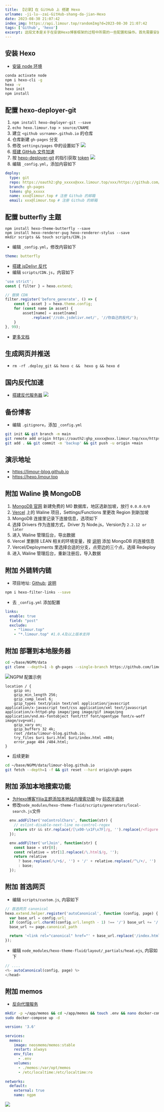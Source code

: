 ```yaml
---
title: 【记录】在 GitHub 上 搭建 Hexo
urlname: -ji-lu--zai-GitHub-shang-da-jian-Hexo
date: 2023-08-30 21:07:42
index_img: https://api.limour.top/randomImg?d=2023-08-30 21:07:42
tags: ['Github', 'hexo']
excerpt: 这段文本是关于在安装Hexo博客框架的过程中所需的一些配置和操作。首先需要安装Node环境，然后使用conda命令激活Node环境。接下来使用npm命令安装全局的Hexo命令行工具，并进行版本检查和初始化操作。然后安装hexo-deployer-git插件，并配置相关信息。建立仓库并创建gh-pages分支，修改设置文件，配置GitHub文件加速和获取token。编辑_config.yml文件，配置部署信息和主题。搭建jsDelivr反代服务器并编辑CDN.js文件。最后生成网页并推送到GitHub仓库，进行国内反代加速和备份博客。
---
```

## 安装 Hexo
+ [安装 node 环境](/-ji-lu--an-zhuang-sheng-xin-de-dai-ma-bian-xie-huan-jing)
```bash
conda activate node
npm i hexo-cli -g
hexo -v
hexo init
npm install
```
## 配置 hexo-deployer-git
1. `npm install hexo-deployer-git --save`
2. `echo hexo.limour.top > source/CNAME`
3.  建立 `<github usrname>.github.io` 的仓库
4.  仓库新建 `gh-pages` 分支
5.  修改 `settings/pages`  中的设置如下
![](https://img.limour.top/2023/08/30/64ef406703939.webp)
1. [搭建 GitHub 文件加速](/-fu-ke-GitHub-wen-jian-jia-su)
2. 按 [hexo-deployer-git](https://github.com/hexojs/hexo-deployer-git) 的指引获取 [token](https://github.com/settings/tokens)
![](https://img.limour.top/2023/08/30/64ef4086383f4.webp)
1. 编辑 `_config.yml`，添加内容如下
```yml
deploy:
  type: git
  repo: https://oauth2:ghp_xxxxx@xxx.limour.top/xxx/https://github.com/limour-blog/limour-blog.github.io.git
  branch: gh-pages
  token: ghp_xxxxx
  name: xxx@limour.top # 注册 Github 的邮箱
  email: xxx@limour.top # 注册 Github 的邮箱
```
## 配置 butterfly 主题
```
npm install hexo-theme-butterfly --save
npm install hexo-renderer-pug hexo-renderer-stylus --save
mkdir scripts && touch scripts/CDN.js
```
+ 编辑 `_config.yml`，修改内容如下
```yml
theme: butterfly
```
+ [搭建 jsDelivr 反代](/-fu-ke--zai-Flyio-shang-da-jian-Alist)
+ 编辑 `scripts/CDN.js`，内容如下
```js
'use strict';
const { filter } = hexo.extend;

// 替换 CDN
filter.register('before_generate', () => {
    const { asset } = hexo.theme.config;
    for (const name in asset) {
        asset[name] = asset[name]
            .replace('//cdn.jsdelivr.net/', '//你自己的反代/');
    }
}, 99);
```
+ [更多文档](https://github.com/jerryc127/hexo-theme-butterfly)
## 生成网页并推送
+ `rm -rf .deploy_git && hexo c &&  hexo g && hexo d`
## 国内反代加速
+ [搭建反代服务器](/Docker-bu-shu-Nginx-Proxy-Manager)
![](https://img.limour.top/2023/08/30/64ef40988fda2.webp)
## 备份博客
+ 编辑 `.gitignore`，添加 `_config.yml`
```bash
git init && git branch -m main
git remote add origin https://oauth2:ghp_xxxxx@xxx.limour.top/xxx/https://github.com/limour-blog/limour-blog.github.io.git
git add . && git commit -m 'backup' && git push -u origin +main
```

## 演示地址
+ https://limour-blog.github.io
+ https://hexo.limour.top

## 附加 Waline 换 MongoDB
1. [MongoDB 官网](https://mongodb.com) 新建免费的 M0 数据库，地区选新加坡，放行 `0.0.0.0/0`
2. [Vercel](https://vercel.com) 上的 Waline 项目，Settings/Functions 里更改 Region 到新加坡
3. MongoDB 连接里记录下连接信息，选项如下
4. 选择 Drivers 作为连接方式，Driver 为 Node.js，Version为 `2.2.12 or later`
5. 进入 Waline 管理后台，导出数据
6. Vercel 里删除 LEAN 相关的环境变量，按 [说明](https://waline.js.org/guide/database.html#mongodb) 添加 MongoDB 的连接信息
7. Vercel/Deployments 里选择合适的分支，点旁边的三个点，选择 Redeploy
8. 进入 Waline 管理后台，重新注册后，导入数据

## 附加 外链转内链
+ 项目地址: [Github](https://github.com/naicfeng/hexo-filter-links); [说明](https://cuojue.org/read/hexo-filter-links.html)
```bash
npm i hexo-filter-links --save
```
+ 去 `_config.yml` 添加配置
```yml
links:
  enable: true
  field: "post"
  exclude:
    - "limour.top"
    - "*.limour.top" #1.0.4及以上版本支持
```

## 附加 部署到本地服务器
```bash
cd ~/base/NGPM/data
git clone --depth=1 -b gh-pages --single-branch https://github.com/limour-blog/limour-blog.github.io.git
```
![NGPM 配置示例](https://img.limour.top/2023/09/16/6505b0cb518fd.webp)
```nginx
location / {
    gzip on;
    gzip_min_length 256;
    gzip_comp_level 6;
    gzip_types text/plain text/xml application/javascript application/x-javascript text/css application/xml text/javascript application/x-httpd-php image/jpeg image/gif image/png application/vnd.ms-fontobject font/ttf font/opentype font/x-woff image/svg+xml;
    gzip_vary on;
    gzip_buffers 32 4k;
    root /data/limour-blog.github.io;
    try_files $uri $uri.html $uri/index.html =404;
    error_page 404 /404.html;
}
```
+ 后续更新
```bash
cd ~/base/NGPM/data/limour-blog.github.io
git fetch --depth=1 -f && git reset --hard origin/gh-pages
```
## 附加 添加本地搜索功能
+ [为Hexo博客Yilia主题添加本地站内搜索功能](https://web.archive.org/web/20230328121149/https://gaomf.cn/2016/10/10/为Hexo博客Yilia主题添加本地站内搜索功能/) by [码农半亩地](https://gaomf.cn/index.html)
+ 修改`node_modules/hexo-theme-fluid/scripts/generators/local-search.js`文件
```js
  env.addFilter('noControlChars', function(str) {
    // eslint-disable-next-line no-control-regex
    return str && str.replace(/[\x00-\x1F\x7F]/g, '').replace(/<figure class="highlight.*?<\/figure>/ig, '').replace(/(<([^>]+)>)/ig, '').replace(/(https?:\/\/[^\s]+)/ig, '');
  });
```
```js
  env.addFilter('urlJoin', function(str) {
    const base = str[0];
    const relative = str[1].replace(/\.html$/g, '');
    return relative
      ? base.replace(/\/+$/, '') + '/' + relative.replace(/^\/+/, '')
      : base;
  });
```
## 附加 首选网页
+ 编辑 `scripts/custom.js`, 内容如下
```js
// 首选网页 canonical
hexo.extend.helper.register('autoCanonical', function (config, page) {
  var base_url = config.url;
  if (config.url.charAt(config.url.length - 1) !== '/') base_url += '/';
  base_url += page.canonical_path

  return '<link rel="canonical" href="' + base_url.replace('/index.html', '/').replace(/\.html$/g, '') + '"/>';
});
```
+ 编辑 `node_modules/hexo-theme-fluid/layout/_partials/head.ejs`, 内容如下
```js
// ....
<%- autoCanonical(config, page) %>
</head>
```

## 附加 memos
+ [反向代理服务](/Docker-bu-shu-Nginx-Proxy-Manager)
```bash
mkdir -p ~/app/memos && cd ~/app/memos && touch .env && nano docker-compose.yml
sudo docker-compose up -d
```
```yml
version: '3.6'
 
services:
  memos:
    image: neosmemo/memos:stable
    restart: always
    env_file:
      - .env
    volumes:
      - ./memos:/var/opt/memos
      - /etc/localtime:/etc/localtime:ro
 
networks:
  default:
    external: true
    name: ngpm
```
![](https://img.limour.top/2024/10/09/6706780631241.webp)